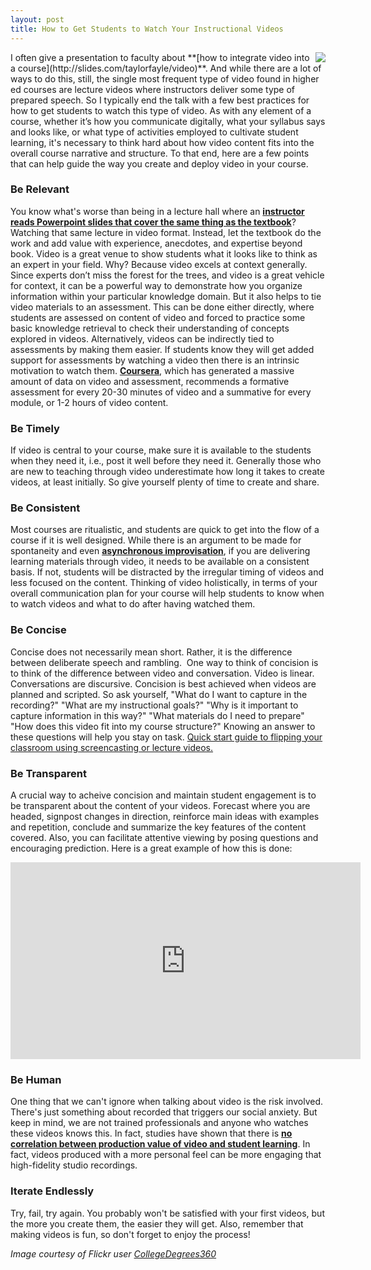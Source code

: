 ```yaml
---
layout: post
title: How to Get Students to Watch Your Instructional Videos
---
```


<img style="float: right; max-width: 200px; margin: 0px 0px 15px 15p;" src="http://www.instruction.uh.edu/wp-content/uploads/2016/04/7658181994_61844113f6_k.jpg">
I often give a presentation to faculty about **[how to integrate video into a course](http://slides.com/taylorfayle/video)**. And while there are a lot of ways to do this, still, the single most frequent type of video found in higher ed courses are lecture videos where instructors deliver some type of prepared speech. So I typically end the talk with a few best practices for how to get students to watch this type of video. As with any element of a course, whether it’s how you communicate digitally, what your syllabus says and looks like, or what type of activities employed to cultivate student learning, it's necessary to think hard about how video content fits into the overall course narrative and structure. To that end, here are a few points that can help guide the way you create and deploy video in your course.

### Be Relevant

You know what's worse than being in a lecture hall where an **[instructor reads Powerpoint slides that cover the same thing as the textbook](http://teachinginhighered.com/podcast/slide-heard-round-the-world/)**? Watching that same lecture in video format. Instead, let the textbook do the work and add value with experience, anecdotes, and expertise beyond book. Video is a great venue to show students what it looks like to think as an expert in your field. Why? Because video excels at context generally. Since experts don’t miss the forest for the trees, and video is a great vehicle for context, it can be a powerful way to demonstrate how you organize information within your particular knowledge domain. But it also helps to tie video materials to an assessment. This can be done either directly, where students are assessed on content of video and forced to practice some basic knowledge retrieval to check their understanding of concepts explored in videos. Alternatively, videos can be indirectly tied to assessments by making them easier. If students know they will get added support for assessments by watching a video then there is an intrinsic motivation to watch them. **[Coursera](https://www.coursera.org)**, which has generated a massive amount of data on video and assessment, recommends a formative assessment for every 20-30 minutes of video and a summative for every module, or 1-2 hours of video content.

### Be Timely

If video is central to your course, make sure it is available to the students when they need it, i.e., post it well before they need it. Generally those who are new to teaching through video underestimate how long it takes to create videos, at least initially. So give yourself plenty of time to create and share.

### Be Consistent

Most courses are ritualistic, and students are quick to get into the flow of a course if it is well designed. While there is an argument to be made for spontaneity and even **[asynchronous improvisation](http://learning.instructure.com/2014/04/asynchronous-improvisation/)**, if you are delivering learning materials through video, it needs to be available on a consistent basis. If not, students will be distracted by the irregular timing of videos and less focused on the content. Thinking of video holistically, in terms of your overall communication plan for your course will help students to know when to watch videos and what to do after having watched them.

### Be Concise

Concise does not necessarily mean short. Rather, it is the difference between deliberate speech and rambling.  One way to think of concision is to think of the difference between video and conversation. Video is linear. Conversations are discursive. Concision is best achieved when videos are planned and scripted. So ask yourself, "What do I want to capture in the recording?" "What are my instructional goals?" "Why is it important to capture information in this way?" "What materials do I need to prepare" "How does this video fit into my course structure?" Knowing an answer to these questions will help you stay on task. [Quick start guide to flipping your classroom using screencasting or lecture videos.](https://blog.peerinstruction.net/2013/01/03/quick-start-guide-to-flipping-your-classroom-using-screencasting-or-lecture-videos/)

### Be Transparent

A crucial way to acheive concision and maintain student engagement is to be transparent about the content of your videos. Forecast where you are headed, signpost changes in direction, reinforce main ideas with examples and repetition, conclude and summarize the key features of the content covered. Also, you can facilitate attentive viewing by posing questions and encouraging prediction. Here is a great example of how this is done:

<iframe src="https://www.youtube.com/embed/RAhB5b9M294" width="560" height="315" frameborder="0" allowfullscreen="allowfullscreen"></iframe>

### Be Human

One thing that we can't ignore when talking about video is the risk involved. There's just something about recorded that triggers our social anxiety. But keep in mind, we are not trained professionals and anyone who watches these videos knows this. In fact, studies have shown that there is **[no correlation between production value of video and student learning](http://papers.ssrn.com/sol3/papers.cfm?abstract_id=2577882)**. In fact, videos produced with a more personal feel can be more engaging that high-fidelity studio recordings.

### Iterate Endlessly

Try, fail, try again. You probably won't be satisfied with your first videos, but the more you create them, the easier they will get. Also, remember that making videos is fun, so don't forget to enjoy the process!

_Image courtesy of Flickr user [CollegeDegrees360](https://www.flickr.com/photos/83633410@N07/7658181994/)_
